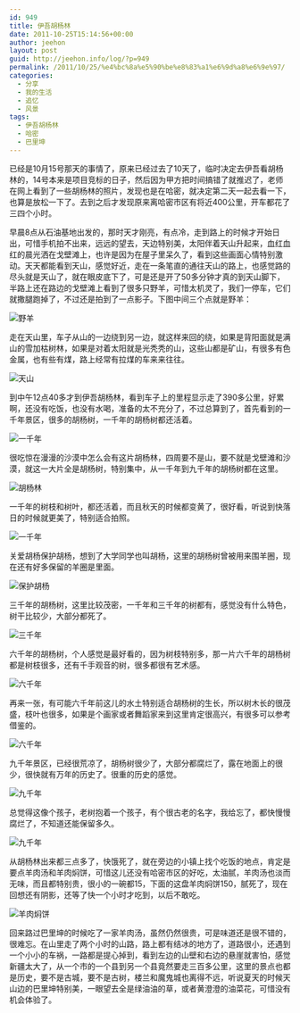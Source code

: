 ```yaml
---
id: 949
title: 伊吾胡杨林
date: 2011-10-25T15:14:56+00:00
author: jeehon
layout: post
guid: http://jeehon.info/log/?p=949
permalink: /2011/10/25/%e4%bc%8a%e5%90%be%e8%83%a1%e6%9d%a8%e6%9e%97/
categories:
  - 分享
  - 我的生活
  - 追忆
  - 风景
tags:
  - 伊吾胡杨林
  - 哈密
  - 巴里坤
---
```

已经是10月15号那天的事情了，原来已经过去了10天了，临时决定去伊吾看胡杨林的，14号本来是项目竞标的日子，然后因为甲方把时间搞错了就推迟了，老师在网上看到了一些胡杨林的照片，发现也是在哈密，就决定第二天一起去看一下，也算是放松一下了。去到之后才发现原来离哈密市区有将近400公里，开车都花了三四个小时。

早晨8点从石油基地出发的，那时天才刚亮，有点冷，走到路上的时候才开始日出，可惜手机拍不出来，远远的望去，天边特别美，太阳伴着天山升起来，血红血红的晨光洒在戈壁滩上，也许是因为在屋子里呆久了，看到这些画面心情特别激动。天天都能看到天山，感觉好近，走在一条笔直的通往天山的路上，也感觉路的尽头就是天山了，就在眼皮底下了，可是还是开了50多分钟才真的到天山脚下，半路上还在路边的戈壁滩上看到了很多只野羊，可惜太机灵了，我们一停车，它们就撒腿跑掉了，不过还是拍到了一点影子。下图中间三个点就是野羊：
  
![野羊](http://pic.yupoo.com/jeehon/Bt9dYN2p/medium.jpg)
  
<!--more-->


  
走在天山里，车子从山的一边绕到另一边，就这样来回的绕，如果是背阳面就是满山的雪加枯树林，如果是对着太阳就是光秃秃的山，这些山都是矿山，有很多有色金属，也有些有煤，路上经常有拉煤的车来来往往。
  
![天山](http://pic.yupoo.com/jeehon/Bt9eieUQ/medium.jpg)

到中午12点40多才到伊吾胡杨林，看到车子上的里程显示走了390多公里，好累啊，还没有吃饭，也没有水喝，准备的太不充分了，不过总算到了，首先看到的一千年景区，很多的胡杨树，一千年的胡杨树都还活着。
  
![一千年](http://pic.yupoo.com/jeehon/Bt9empJj/medium.jpg)

很吃惊在漫漫的沙漠中怎么会有这片胡杨林，四周要不是山，要不就是戈壁滩和沙漠，就这一大片全是胡杨树，特别集中，从一千年到九千年的胡杨树都在这里。
  
![胡杨林](http://pic.yupoo.com/jeehon/Bt9enmP9/medium.jpg)

一千年的树枝和树叶，都还活着，而且秋天的时候都变黄了，很好看，听说到快落日的时候就更美了，特别适合拍照。
  
![一千年](http://pic.yupoo.com/jeehon/Bt99y9d1/medium.jpg)

关爱胡杨保护胡杨，想到了大学同学也叫胡杨，这里的胡杨树曾被用来围羊圈，现在还有好多保留的羊圈是里面。
  
![保护胡杨](http://pic.yupoo.com/jeehon/Bt9a3ltp/medish.jpg)

三千年的胡杨树，这里比较茂密，一千年和三千年的树都有，感觉没有什么特色，树干比较少，大部分都死了。
  
![三千年](http://pic.yupoo.com/jeehon/Bt9aowHg/medish.jpg)

六千年的胡杨树，个人感觉是最好看的，因为树枝特别多，那一片六千年的胡杨树都是树枝很多，还有千手观音的树，很多都很有艺术感。
  
![六千年](http://pic.yupoo.com/jeehon/Bt9brIje/medish.jpg)
  
再来一张，有可能六千年前这儿的水土特别适合胡杨树的生长，所以树木长的很茂盛，枝叶也很多，如果是个画家或者舞蹈家来到这里肯定很高兴，有很多可以参考借鉴的。
  
![六千年](http://pic.yupoo.com/jeehon/Bt9b4pqb/medish.jpg)

九千年景区，已经很荒凉了，胡杨树很少了，大部分都腐烂了，露在地面上的很少，很快就有万年的历史了。很重的历史的感觉。
  
![九千年](http://pic.yupoo.com/jeehon/Bt9caEAW/medish.jpg)
  
总觉得这像个孩子，老树抱着一个孩子，有个很古老的名字，我给忘了，都快慢慢腐烂了，不知道还能保留多久。
  
![九千年](http://pic.yupoo.com/jeehon/Bt9eWwCj/medish.jpg)

从胡杨林出来都三点多了，快饿死了，就在旁边的小镇上找个吃饭的地点，肯定是要点羊肉汤和羊肉焖饼，可惜这儿还没有哈密市区的好吃，太油腻，羊肉汤也淡而无味，而且都特别贵，很小的一碗都15，下面的这盘羊肉焖饼150，腻死了，现在回想还有阴影，还等了快一个小时才吃到，以后不敢吃。
  
![羊肉焖饼](http://pic.yupoo.com/jeehon/Bt9d51Wn/medium.jpg)

回来路过巴里坤的时候吃了一家羊肉汤，虽然仍然很贵，可是味道还是很不错的，很难忘。在山里走了两个小时的山路，路上都有结冰的地方了，道路很小，还遇到一个小小的车祸，一路都是提心掉到，看到左边的山壁和右边的悬崖就害怕，感觉新疆太大了，从一个市的一个县到另一个县竟然要走三百多公里，这里的景点也都是历史，要不是古城，要不是古树，楼兰和魔鬼城也离得不远，听说夏天的时候天山边的巴里坤特别美，一眼望去全是绿油油的草，或者黄澄澄的油菜花，可惜没有机会体验了。